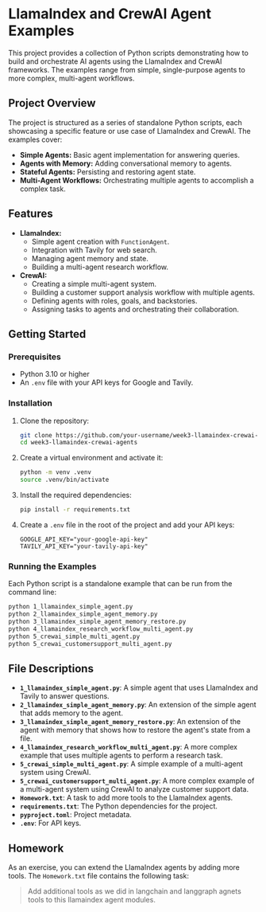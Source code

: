 # LlamaIndex and CrewAI Agent Examples

This project provides a collection of Python scripts demonstrating how to build and orchestrate AI agents using the LlamaIndex and CrewAI frameworks. The examples range from simple, single-purpose agents to more complex, multi-agent workflows.

## Project Overview

The project is structured as a series of standalone Python scripts, each showcasing a specific feature or use case of LlamaIndex and CrewAI. The examples cover:

- **Simple Agents:** Basic agent implementation for answering queries.
- **Agents with Memory:** Adding conversational memory to agents.
- **Stateful Agents:** Persisting and restoring agent state.
- **Multi-Agent Workflows:** Orchestrating multiple agents to accomplish a complex task.

## Features

- **LlamaIndex:**
  - Simple agent creation with `FunctionAgent`.
  - Integration with Tavily for web search.
  - Managing agent memory and state.
  - Building a multi-agent research workflow.
- **CrewAI:**
  - Creating a simple multi-agent system.
  - Building a customer support analysis workflow with multiple agents.
  - Defining agents with roles, goals, and backstories.
  - Assigning tasks to agents and orchestrating their collaboration.

## Getting Started

### Prerequisites

- Python 3.10 or higher
- An `.env` file with your API keys for Google and Tavily.

### Installation

1.  Clone the repository:
    ```bash
    git clone https://github.com/your-username/week3-llamaindex-crewai-agents.git
    cd week3-llamaindex-crewai-agents
    ```
2.  Create a virtual environment and activate it:
    ```bash
    python -m venv .venv
    source .venv/bin/activate
    ```
3.  Install the required dependencies:
    ```bash
    pip install -r requirements.txt
    ```
4.  Create a `.env` file in the root of the project and add your API keys:
    ```
    GOOGLE_API_KEY="your-google-api-key"
    TAVILY_API_KEY="your-tavily-api-key"
    ```

### Running the Examples

Each Python script is a standalone example that can be run from the command line:

```bash
python 1_llamaindex_simple_agent.py
python 2_llamaindex_simple_agent_memory.py
python 3_llamaindex_simple_agent_memory_restore.py
python 4_llamaindex_research_workflow_multi_agent.py
python 5_crewai_simple_multi_agent.py
python 5_crewai_customersupport_multi_agent.py
```

## File Descriptions

- **`1_llamaindex_simple_agent.py`**: A simple agent that uses LlamaIndex and Tavily to answer questions.
- **`2_llamaindex_simple_agent_memory.py`**: An extension of the simple agent that adds memory to the agent.
- **`3_llamaindex_simple_agent_memory_restore.py`**: An extension of the agent with memory that shows how to restore the agent's state from a file.
- **`4_llamaindex_research_workflow_multi_agent.py`**: A more complex example that uses multiple agents to perform a research task.
- **`5_crewai_simple_multi_agent.py`**: A simple example of a multi-agent system using CrewAI.
- **`5_crewai_customersupport_multi_agent.py`**: A more complex example of a multi-agent system using CrewAI to analyze customer support data.
- **`Homework.txt`**: A task to add more tools to the LlamaIndex agents.
- **`requirements.txt`**: The Python dependencies for the project.
- **`pyproject.toml`**: Project metadata.
- **`.env`**: For API keys.

## Homework

As an exercise, you can extend the LlamaIndex agents by adding more tools. The `Homework.txt` file contains the following task:

> Add additional tools as we did in langchain and langgraph agnets tools to this llamaindex agent modules.
